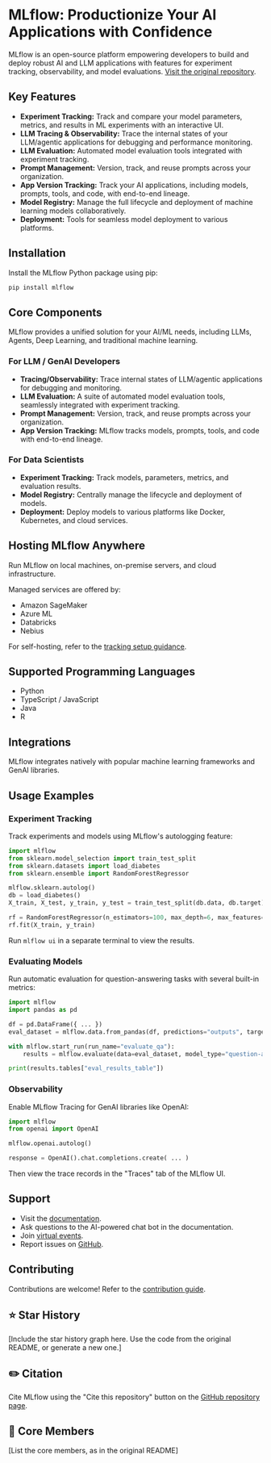 # MLflow: Productionize Your AI Applications with Confidence

MLflow is an open-source platform empowering developers to build and deploy robust AI and LLM applications with features for experiment tracking, observability, and model evaluations. [Visit the original repository](https://github.com/mlflow/mlflow).

## Key Features

*   **Experiment Tracking:** Track and compare your model parameters, metrics, and results in ML experiments with an interactive UI.
*   **LLM Tracing & Observability:** Trace the internal states of your LLM/agentic applications for debugging and performance monitoring.
*   **LLM Evaluation:** Automated model evaluation tools integrated with experiment tracking.
*   **Prompt Management:** Version, track, and reuse prompts across your organization.
*   **App Version Tracking:** Track your AI applications, including models, prompts, tools, and code, with end-to-end lineage.
*   **Model Registry:** Manage the full lifecycle and deployment of machine learning models collaboratively.
*   **Deployment:** Tools for seamless model deployment to various platforms.

## Installation

Install the MLflow Python package using pip:

```bash
pip install mlflow
```

## Core Components

MLflow provides a unified solution for your AI/ML needs, including LLMs, Agents, Deep Learning, and traditional machine learning.

### For LLM / GenAI Developers

*   **Tracing/Observability:** Trace internal states of LLM/agentic applications for debugging and monitoring.
*   **LLM Evaluation:** A suite of automated model evaluation tools, seamlessly integrated with experiment tracking.
*   **Prompt Management:** Version, track, and reuse prompts across your organization.
*   **App Version Tracking:** MLflow tracks models, prompts, tools, and code with end-to-end lineage.

### For Data Scientists

*   **Experiment Tracking:** Track models, parameters, metrics, and evaluation results.
*   **Model Registry:** Centrally manage the lifecycle and deployment of models.
*   **Deployment:** Deploy models to various platforms like Docker, Kubernetes, and cloud services.

## Hosting MLflow Anywhere

Run MLflow on local machines, on-premise servers, and cloud infrastructure.

Managed services are offered by:

*   Amazon SageMaker
*   Azure ML
*   Databricks
*   Nebius

For self-hosting, refer to the [tracking setup guidance](https://mlflow.org/docs/latest/ml/tracking/#tracking-setup).

## Supported Programming Languages

*   Python
*   TypeScript / JavaScript
*   Java
*   R

## Integrations

MLflow integrates natively with popular machine learning frameworks and GenAI libraries.

## Usage Examples

### Experiment Tracking

Track experiments and models using MLflow's autologging feature:

```python
import mlflow
from sklearn.model_selection import train_test_split
from sklearn.datasets import load_diabetes
from sklearn.ensemble import RandomForestRegressor

mlflow.sklearn.autolog()
db = load_diabetes()
X_train, X_test, y_train, y_test = train_test_split(db.data, db.target)

rf = RandomForestRegressor(n_estimators=100, max_depth=6, max_features=3)
rf.fit(X_train, y_train)
```

Run `mlflow ui` in a separate terminal to view the results.

### Evaluating Models

Run automatic evaluation for question-answering tasks with several built-in metrics:

```python
import mlflow
import pandas as pd

df = pd.DataFrame({ ... })
eval_dataset = mlflow.data.from_pandas(df, predictions="outputs", targets="ground_truth")

with mlflow.start_run(run_name="evaluate_qa"):
    results = mlflow.evaluate(data=eval_dataset, model_type="question-answering")

print(results.tables["eval_results_table"])
```

### Observability

Enable MLflow Tracing for GenAI libraries like OpenAI:

```python
import mlflow
from openai import OpenAI

mlflow.openai.autolog()

response = OpenAI().chat.completions.create( ... )
```

Then view the trace records in the "Traces" tab of the MLflow UI.

## Support

*   Visit the [documentation](https://mlflow.org/docs/latest/index.html).
*   Ask questions to the AI-powered chat bot in the documentation.
*   Join [virtual events](https://lu.ma/mlflow?k=c).
*   Report issues on [GitHub](https://github.com/mlflow/mlflow/issues/new/choose).

## Contributing

Contributions are welcome!  Refer to the [contribution guide](CONTRIBUTING.md).

## ⭐️ Star History

[Include the star history graph here.  Use the code from the original README, or generate a new one.]

## ✏️ Citation

Cite MLflow using the "Cite this repository" button on the [GitHub repository page](https://github.com/mlflow/mlflow).

## 👥 Core Members

[List the core members, as in the original README]